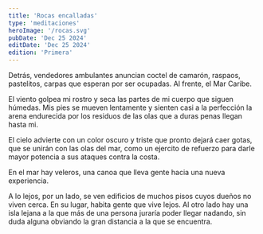 ```yaml
---
title: 'Rocas encalladas'
type: 'meditaciones'
heroImage: '/rocas.svg'
pubDate: 'Dec 25 2024'
editDate: 'Dec 25 2024'
edition: 'Primera'
---
```


Detrás, vendedores ambulantes anuncian coctel de camarón, raspaos, pastelitos, carpas que esperan por ser ocupadas. Al frente, el Mar Caribe.

El viento golpea mi rostro y seca las partes de mi cuerpo que siguen húmedas. Mis pies se mueven lentamente y sienten casi a la perfección la arena endurecida por los residuos de las olas que a duras penas llegan hasta mi.

El cielo advierte con un color oscuro y triste que pronto dejará caer gotas, que se unirán con las olas del mar, como un ejercito de refuerzo para darle mayor potencia a sus ataques contra la costa.

En el mar hay veleros, una canoa que lleva gente hacia una nueva experiencia.

A lo lejos, por un lado, se ven edificios de muchos pisos cuyos dueños no viven cerca. En su lugar, habita gente que vive lejos. Al otro lado hay una isla lejana a la que más de una persona juraría poder llegar nadando, sin duda alguna obviando la gran distancia a la que se encuentra.
